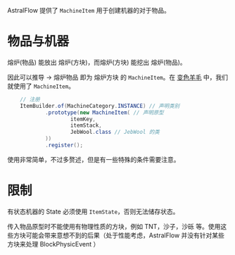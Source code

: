 AstralFlow 提供了 `MachineItem` 用于创建机器的对于物品。

# 物品与机器

熔炉(物品) 能放出 熔炉(方块)，而熔炉(方块) 能挖出 熔炉(物品)。

因此可以推导 -> 熔炉物品 即为 熔炉方块 的 `MachineItem`。在 [变色羊毛](./getting_started/jeb_wool.md) 中，我们就使用了 `MachineItem`。

```java
    // 注册
    ItemBuilder.of(MachineCategory.INSTANCE) // 声明类别
            .prototype(new MachineItem( // 声明原型
                    itemKey, 
                    itemStack,
                    JebWool.class // JebWool 的类
            ))
            .register();
```

使用非常简单，不过多赘述，但是有一些特殊的条件需要注意。

# 限制

有状态机器的 State 必须使用 `ItemState`，否则无法储存状态。

传入物品原型时不能使用有物理性质的方块，例如 TNT，沙子，沙砾 等。使用这些方块可能会带来意想不到的后果（处于性能考虑，AstralFlow 并没有针对某些方块来处理 BlockPhysicEvent ）
